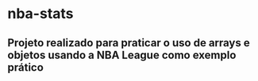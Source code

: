 # nba-stats

## Projeto realizado para praticar o uso de arrays e objetos usando a NBA League como exemplo prático
